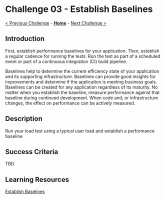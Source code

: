 # Challenge 03 - Establish Baselines

[< Previous Challenge](./Challenge-02.md) - **[Home](../README.md)** - [Next Challenge >](./Challenge-04.md)

## Introduction

First, establish performance baselines for your application. Then, establish a regular cadence for running the tests. Run the test as part of a scheduled event or part of a continuous integration (CI) build pipeline. 

Baselines help to determine the current efficiency state of your application and its supporting infrastructure. Baselines can provide good insights for improvements and determine if the application is meeting business goals. Baselines can be created for any application regardless of its maturity. No matter when you establish the baseline, measure performance against that baseline during continued development. When code and, or infrastructure changes, the effect on performance can be actively measured.

## Description

Run your load test using a typical user load and establish a performance baseline

## Success Criteria

TBD

## Learning Resources

[Establish Baselines](https://docs.microsoft.com/en-us/azure/architecture/framework/scalability/performance-test#establish-baselines)
